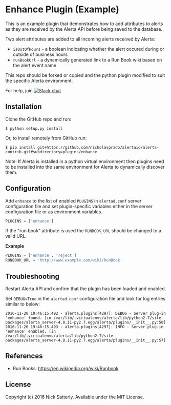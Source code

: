Enhance Plugin (Example)
========================

This is an example plugin that demonstrates how to add attributes to alerts as they
are received by the Alerta API before being saved to the database.

Two alert attributes are added to all incoming alerts received by Alerta:

  * `isOutOfHours` - a boolean indicating whether the alert occured during or outside of business hours
  * `runBookUrl` - a dynamically generated link to a Run Book wiki based on the alert event name

This repo should be forked or copied and the python plugin modified to suit
the specific Alerta environment.

For help, join [![Slack chat](https://img.shields.io/badge/chat-on%20slack-blue?logo=slack)](https://slack.alerta.dev)

Installation
------------

Clone the GitHub repo and run:

    $ python setup.py install

Or, to install remotely from GitHub run:

    $ pip install git+https://github.com/nicholasprado/alertaio/alerta-contrib.git#subdirectory=plugins/enhance

Note: If Alerta is installed in a python virtual environment then plugins
need to be installed into the same environment for Alerta to dynamically
discover them.

Configuration
-------------

Add `enhance` to the list of enabled `PLUGINS` in `alertad.conf` server
configuration file and set plugin-specific variables either in the
server configuration file or as environment variables.

```python
PLUGINS = ['enhance']
```

If the "run book" attribute is used the `RUNBOOK_URL` should be changed
to a valid URL.

**Example**

```python
PLUGINS = ['enhance', 'reject']
RUNBOOK_URL = 'http://www.example.com/wiki/RunBook'
```

Troubleshooting
---------------

Restart Alerta API and confirm that the plugin has been loaded and enabled.

Set `DEBUG=True` in the `alertad.conf` configuration file and look for log
entries similar to below:

```
2016-11-20 19:46:15,492 - alerta.plugins[4297]: DEBUG - Server plug-in 'enhance' found. [in /var/lib/.virtualenvs/alerta/lib/python2.7/site-packages/alerta_server-4.8.11-py2.7.egg/alerta/plugins/__init__.py:50]
2016-11-20 19:46:15,493 - alerta.plugins[4297]: INFO - Server plug-in 'enhance' enabled. [in /var/lib/.virtualenvs/alerta/lib/python2.7/site-packages/alerta_server-4.8.11-py2.7.egg/alerta/plugins/__init__.py:57]
```

References
----------

  * Run Books: https://en.wikipedia.org/wiki/Runbook

License
-------

Copyright (c) 2016 Nick Satterly. Available under the MIT License.
